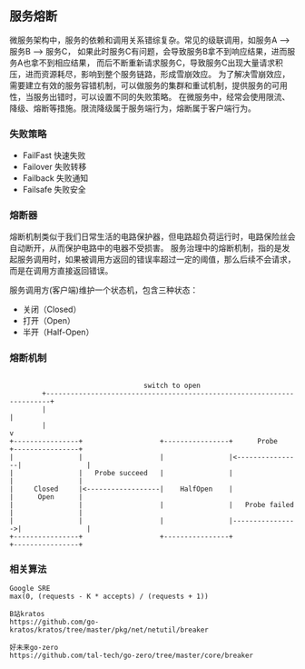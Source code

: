 ## 服务熔断
微服务架构中，服务的依赖和调用关系错综复杂。常见的级联调用，如服务A --> 服务B --> 服务C，
如果此时服务C有问题，会导致服务B拿不到响应结果，进而服务A也拿不到相应结果，
而后不断重新请求服务C，导致服务C出现大量请求积压，进而资源耗尽，影响到整个服务链路，形成雪崩效应。
为了解决雪崩效应，需要建立有效的服务容错机制，可以做服务的集群和重试机制，提供服务的可用性，当服务出错时，可以设置不同的失败策略。
在微服务中，经常会使用限流、降级、熔断等措施。限流降级属于服务端行为，熔断属于客户端行为。

### 失败策略
- FailFast 快速失败
- Failover 失败转移
- Failback 失败通知
- Failsafe 失败安全

### 熔断器
熔断机制类似于我们日常生活的电路保护器，但电路超负荷运行时，电路保险丝会自动断开，从而保护电路中的电器不受损害。
服务治理中的熔断机制，指的是发起服务调用时，如果被调用方返回的错误率超过一定的阈值，那么后续不会请求，而是在调用方直接返回错误。

服务调用方(客户端)维护一个状态机，包含三种状态：
- 关闭（Closed）
- 打开（Open）
- 半开（Half-Open）

### 熔断机制
```

                                 switch to open
        +-----------------------------------------------------------------------+
        |                                                                       |
        |                                                                       v
+----------------+                   +----------------+      Probe      +----------------+
|                |                   |                |<----------------|                |
|                |   Probe succeed   |                |                 |                |
|     Closed     |<------------------|    HalfOpen    |                 |      Open      |
|                |                   |                |   Probe failed  |                |
|                |                   |                |---------------->|                |
+----------------+                   +----------------+                 +----------------+

```

### 相关算法
```
Google SRE
max(0, (requests - K * accepts) / (requests + 1))

B站kratos
https://github.com/go-kratos/kratos/tree/master/pkg/net/netutil/breaker

好未来go-zero
https://github.com/tal-tech/go-zero/tree/master/core/breaker
```